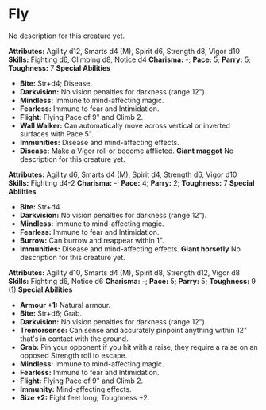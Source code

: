 # Fly

No description for this creature yet.

**Attributes:** Agility d12, Smarts d4 (M), Spirit d6, Strength d8,
Vigor d10
**Skills:** Fighting d6, Climbing d8, Notice d4
**Charisma:** -; **Pace:** 5; **Parry:** 5; **Toughness:** 7
**Special Abilities**

- **Bite:** Str+d4; Disease.
- **Darkvision:** No vision penalties for darkness (range 12").
- **Mindless:** Immune to mind-affecting magic.
- **Fearless:** Immune to fear and Intimidation.
- **Flight:** Flying Pace of 9" and Climb 2.
- **Wall Walker:** Can automatically move across vertical or inverted
surfaces with Pace 5".
- **Immunities:** Disease and mind-affecting effects.
- **Disease:** Make a Vigor roll or become afflicted.
**Giant maggot**
No description for this creature yet.

**Attributes:** Agility d6, Smarts d4 (M), Spirit d4, Strength d6, Vigor
d10
**Skills:** Fighting d4-2
**Charisma:** -; **Pace:** 4; **Parry:** 2; **Toughness:** 7
**Special Abilities**

- **Bite:** Str+d4.
- **Darkvision:** No vision penalties for darkness (range 12").
- **Mindless:** Immune to mind-affecting magic.
- **Fearless:** Immune to fear and Intimidation.
- **Burrow:** Can burrow and reappear within 1".
- **Immunities:** Disease and mind-affecting effects.
**Giant horsefly**
No description for this creature yet.

**Attributes:** Agility d10, Smarts d4 (M), Spirit d8, Strength d12,
Vigor d8
**Skills:** Fighting d6, Notice d6
**Charisma:** -; **Pace:** 5; **Parry:** 5; **Toughness:** 9 (1)
**Special Abilities**

- **Armour +1:** Natural armour.
- **Bite:** Str+d6; Grab.
- **Darkvision:** No vision penalties for darkness (range 12").
- **Tremorsense:** Can sense and accurately pinpoint anything within
12" that's in contact with the ground.
- **Grab:** Pin your opponent if you hit with a raise, they require a
raise on an opposed Strength roll to escape.
- **Mindless:** Immune to mind-affecting magic.
- **Fearless:** Immune to fear and Intimidation.
- **Flight:** Flying Pace of 9" and Climb 2.
- **Immunity:** Mind-affecting effects.
- **Size +2:** Eight feet long; Toughness +2.

